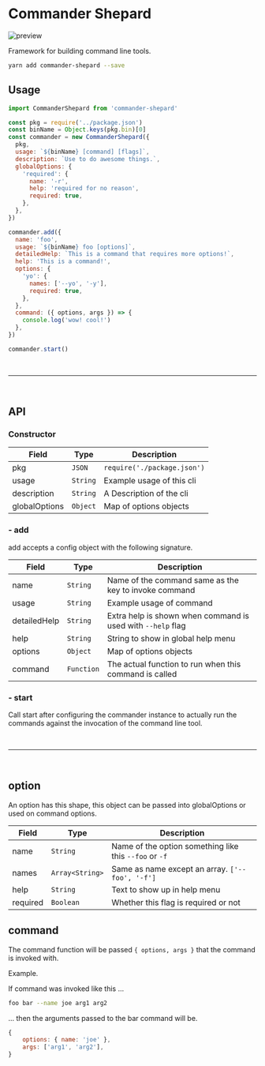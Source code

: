 # Commander Shepard

![preview](https://github.com/esayemm/commander-shepard/blob/master/screenshot/commander-shepard.gif?raw=true)

Framework for building command line tools.

```sh
yarn add commander-shepard --save
```

## Usage

```js
import CommanderShepard from 'commander-shepard'

const pkg = require('../package.json')
const binName = Object.keys(pkg.bin)[0]
const commander = new CommanderShepard({
  pkg,
  usage: `${binName} [command] [flags]`,
  description: `Use to do awesome things.`,
  globalOptions: {
    'required': {
      name: '-r',
      help: 'required for no reason',
      required: true,
    },
  },
})

commander.add({
  name: 'foo',
  usage: `${binName} foo [options]`,
  detailedHelp: `This is a command that requires more options!`,
  help: 'This is a command!',
  options: {
    'yo': {
      names: ['--yo', '-y'],
      required: true,
    },
  },
  command: ({ options, args }) => {
	console.log('wow! cool!')
  },
})

commander.start()
```
<br />
<hr/>
<br />

## API

### Constructor

Field | Type | Description
--- | --- | ---
pkg | `JSON` | `require('./package.json')`
usage | `String` | Example usage of this cli
description | `String` | A Description of the cli
globalOptions | `Object` | Map of options objects

### - add

add accepts a config object with the following signature.

Field | Type | Description
--- | --- | ---
name | `String` | Name of the command same as the key to invoke command
usage | `String` | Example usage of command
detailedHelp | `String` | Extra help is shown when command is used with `--help` flag
help | `String` | String to show in global help menu
options | `Object` | Map of options objects
command | `Function` | The actual function to run when this command is called

### - start

Call start after configuring the commander instance to actually run the commands against the invocation of the command line tool.

<br />
<hr/>
<br />


## option

An option has this shape, this object can be passed into globalOptions or used on command options.

Field | Type | Description
--- | --- | ---
name | `String` | Name of the option something like this `--foo` or `-f`
names | `Array<String>` | Same as name except an array. `['--foo', '-f']`
help | `String` | Text to show up in help menu
required | `Boolean` | Whether this flag is required or not

## command

The command function will be passed `{ options, args }` that the command is invoked with.

Example.

If command was invoked like this ...

```sh
foo bar --name joe arg1 arg2
```

... then the arguments passed to the bar command will be.

```js
{
	options: { name: 'joe' },
	args: ['arg1', 'arg2'],
}
```